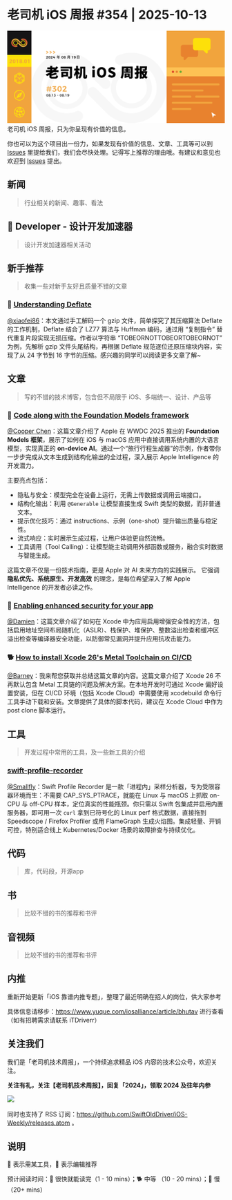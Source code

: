 # 老司机 iOS 周报 #354 | 2025-10-13

![ios-weekly](https://github.com/SwiftOldDriver/iOS-Weekly/blob/master/assets/weekly-header/302.jpg?raw=true)
老司机 iOS 周报，只为你呈现有价值的信息。

你也可以为这个项目出一份力，如果发现有价值的信息、文章、工具等可以到 [Issues](https://github.com/SwiftOldDriver/iOS-Weekly/issues) 里提给我们，我们会尽快处理。记得写上推荐的理由哦。有建议和意见也欢迎到 [Issues](https://github.com/SwiftOldDriver/iOS-Weekly/issues) 提出。

## 新闻

> 行业相关的新闻、趣事、看法

##  Developer - 设计开发加速器

> 设计开发加速器相关活动

## 新手推荐

> 收集一些对新手友好且质量不错的文章

### 🐎 [Understanding Deflate](https://jjrscott.com/to-deflate-or-not/)

[@xiaofei86](https://github.com/xiaofei86)：本文通过手工解码一个 gzip 文件，简单探究了其压缩算法 Deflate 的工作机制，Deflate 结合了 LZ77 算法与 Huffman 编码，通过用 “复制指令” 替代重复片段实现无损压缩。作者以字符串 “TOBEORNOTTOBEORTOBEORNOT” 为例，先解析 gzip 文件头尾结构，再根据 Deflate 规范逐位还原压缩块内容，实现了从 24 字节到 16 字节的压缩。感兴趣的同学可以阅读更多文章了解~

## 文章

> 写的不错的技术博客，包含但不局限于 iOS、多端统一、设计、产品等

### 🐢 [Code along with the Foundation Models framework](https://developer.apple.com/videos/play/meet-with-apple/205/)

[@Cooper Chen](https://github.com/cjlcooper)：这篇文章介绍了 Apple 在 WWDC 2025 推出的 **Foundation Models 框架**，展示了如何在 iOS 与 macOS 应用中直接调用系统内置的大语言模型，实现真正的 **on-device AI**。通过一个“旅行行程生成器”的示例，作者带你一步步完成从文本生成到结构化输出的全过程，深入展示 Apple Intelligence 的开发潜力。

主要亮点包括：

- 隐私与安全：模型完全在设备上运行，无需上传数据或调用云端接口。
- 结构化输出：利用 `@Generable` 让模型直接生成 Swift 类型的数据，而非普通文本。
- 提示优化技巧：通过 instructions、示例（one-shot）提升输出质量与稳定性。
- 流式响应：实时展示生成过程，让用户体验更自然流畅。
- 工具调用（Tool Calling）：让模型能主动调用外部函数或服务，融合实时数据与智能生成。

这篇文章不仅是一份技术指南，更是 Apple 对 AI 未来方向的实践展示。
它强调 **隐私优先、系统原生、开发高效** 的理念，是每位希望深入了解 Apple Intelligence 的开发者必读之作。


### 🐎 [Enabling enhanced security for your app](https://developer.apple.com/documentation/Xcode/enabling-enhanced-security-for-your-app)

[@Damien](https://github.com/ZengyiMa)：这篇文章介绍了如何在 Xcode 中为应用启用增强安全性的方法，包括启用地址空间布局随机化（ASLR）、栈保护、堆保护、整数溢出检查和缓冲区溢出检查等编译器安全功能，以防御常见漏洞并提升应用抗攻击能力。


### 🐕 [How to install Xcode 26's Metal Toolchain on CI/CD](https://www.polpiella.dev/metal-toolchain-ci-cd/)

[@Barney](https://github.com/BarneyZhaoooo)：我来帮您获取并总结这篇文章的内容。这篇文章介绍了 Xcode 26 不再默认包含 Metal 工具链的问题及解决方案。在本地开发时可通过 Xcode 偏好设置安装，但在 CI/CD 环境（包括 Xcode Cloud）中需要使用 xcodebuild 命令行工具手动下载和安装。文章提供了具体的脚本代码，建议在 Xcode Cloud 中作为 post clone 脚本运行。

## 工具

> 开发过程中常用的工具，及一些新工具的介绍

### [swift-profile-recorder](https://swiftpackageindex.com/apple/swift-profile-recorder)
[@Smallfly](https://github.com/iostalks)：Swift Profile Recorder 是一款「进程内」采样分析器，专为受限容器环境而生：不需要 CAP_SYS_PTRACE，就能在 Linux 与 macOS 上抓取 on-CPU 与 off-CPU 样本，定位真实的性能瓶颈。你只需以 Swift 包集成并启用内置服务器，即可用一次 `curl` 拿到已符号化的 Linux perf 格式数据，直接拖到 Speedscope / Firefox Profiler 或用 FlameGraph 生成火焰图。集成轻量、开销可控，特别适合线上 Kubernetes/Docker 场景的故障排查与持续优化。

## 代码

> 库，代码段，开源app

## 书

> 比较不错的书的推荐和书评

## 音视频

> 比较不错的书的推荐和书评

## 内推

重新开始更新「iOS 靠谱内推专题」，整理了最近明确在招人的岗位，供大家参考

具体信息请移步：https://www.yuque.com/iosalliance/article/bhutav 进行查看（如有招聘需求请联系 iTDriverr）

## 关注我们

我们是「老司机技术周报」，一个持续追求精品 iOS 内容的技术公众号，欢迎关注。

**关注有礼，关注【老司机技术周报】，回复「2024」，领取 2024 及往年内参**

![](https://github.com/SwiftOldDriver/iOS-Weekly/blob/master/assets/qrcode_for_wechat.jpg?raw=true)

同时也支持了 RSS 订阅：https://github.com/SwiftOldDriver/iOS-Weekly/releases.atom 。

## 说明

🚧 表示需某工具，🌟 表示编辑推荐

预计阅读时间：🐎 很快就能读完（1 - 10 mins）；🐕 中等 （10 - 20 mins）；🐢 慢（20+ mins）
